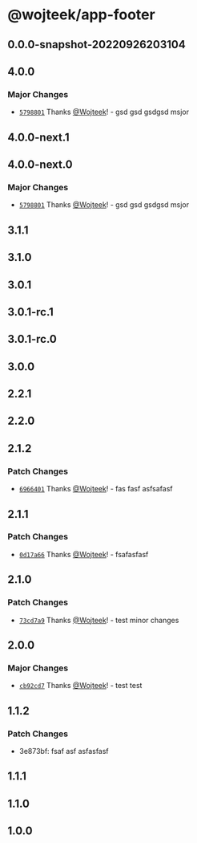 # @wojteek/app-footer

## 0.0.0-snapshot-20220926203104

## 4.0.0

### Major Changes

- [`5798801`](https://github.com/Wojteek/test-gh-registry/commit/5798801626ab4625c1492b43400a0af85b3f7536) Thanks [@Wojteek](https://github.com/Wojteek)! - gsd gsd gsdgsd msjor

## 4.0.0-next.1

## 4.0.0-next.0

### Major Changes

- [`5798801`](https://github.com/Wojteek/test-gh-registry/commit/5798801626ab4625c1492b43400a0af85b3f7536) Thanks [@Wojteek](https://github.com/Wojteek)! - gsd gsd gsdgsd msjor

## 3.1.1

## 3.1.0

## 3.0.1

## 3.0.1-rc.1

## 3.0.1-rc.0

## 3.0.0

## 2.2.1

## 2.2.0

## 2.1.2

### Patch Changes

- [`6966401`](https://github.com/Wojteek/test-gh-registry/commit/69664010c0b30429c32ced475a06f802d9c85536) Thanks [@Wojteek](https://github.com/Wojteek)! - fas fasf asfsafasf

## 2.1.1

### Patch Changes

- [`0d17a66`](https://github.com/Wojteek/test-gh-registry/commit/0d17a6662c20a0b0751fcdbe2d9d9d9d80722201) Thanks [@Wojteek](https://github.com/Wojteek)! - fsafasfasf

## 2.1.0

### Patch Changes

- [`73cd7a9`](https://github.com/Wojteek/test-gh-registry/commit/73cd7a92e97b8cb8d588b5d332de95849d4a117c) Thanks [@Wojteek](https://github.com/Wojteek)! - test minor changes

## 2.0.0

### Major Changes

- [`cb92cd7`](https://github.com/Wojteek/test-gh-registry/commit/cb92cd725afa3d226bc6f314f9a0b1f50e4eec31) Thanks [@Wojteek](https://github.com/Wojteek)! - test test

## 1.1.2

### Patch Changes

- 3e873bf: fsaf asf asfasfasf

## 1.1.1

## 1.1.0

## 1.0.0
